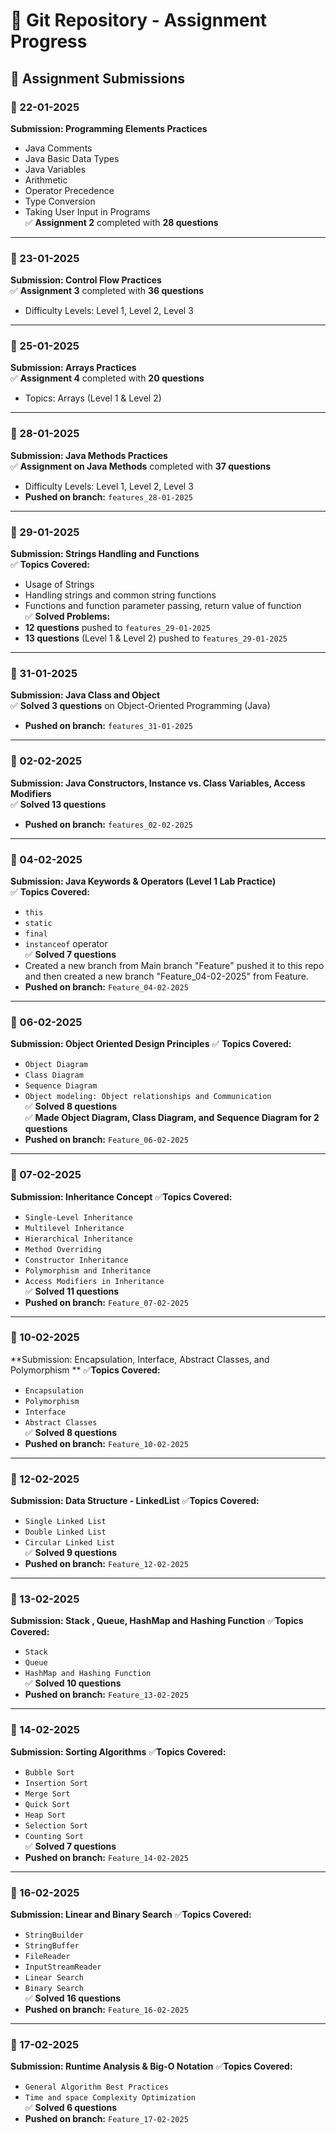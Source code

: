 # 🚀 Git Repository - Assignment Progress  

## 📌 Assignment Submissions  

### 📅 22-01-2025  
**Submission: Programming Elements Practices**  
- Java Comments  
- Java Basic Data Types  
- Java Variables  
- Arithmetic  
- Operator Precedence  
- Type Conversion  
- Taking User Input in Programs  
✅ **Assignment 2** completed with **28 questions**  

---

### 📅 23-01-2025  
**Submission: Control Flow Practices**  
✅ **Assignment 3** completed with **36 questions**  
- Difficulty Levels: Level 1, Level 2, Level 3  

---

### 📅 25-01-2025  
**Submission: Arrays Practices**  
✅ **Assignment 4** completed with **20 questions**  
- Topics: Arrays (Level 1 & Level 2)  

---

### 📅 28-01-2025  
**Submission: Java Methods Practices**  
✅ **Assignment on Java Methods** completed with **37 questions**  
- Difficulty Levels: Level 1, Level 2, Level 3  
- **Pushed on branch:** `features_28-01-2025`  

---

### 📅 29-01-2025  
**Submission: Strings Handling and Functions**  
✅ **Topics Covered:**  
- Usage of Strings  
- Handling strings and common string functions  
- Functions and function parameter passing, return value of function  
✅ **Solved Problems:**  
- **12 questions** pushed to `features_29-01-2025`  
- **13 questions** (Level 1 & Level 2) pushed to `features_29-01-2025`  

---

### 📅 31-01-2025  
**Submission: Java Class and Object**  
✅ **Solved 3 questions** on Object-Oriented Programming (Java)  
- **Pushed on branch:** `features_31-01-2025`  

---

### 📅 02-02-2025  
**Submission: Java Constructors, Instance vs. Class Variables, Access Modifiers**  
✅ **Solved 13 questions**  
- **Pushed on branch:** `features_02-02-2025`  

---

### 📅 04-02-2025  
**Submission: Java Keywords & Operators (Level 1 Lab Practice)**  
✅ **Topics Covered:**  
- `this`  
- `static`  
- `final`  
- `instanceof` operator  
✅ **Solved 7 questions**
- Created a new branch from Main branch "Feature" pushed it to this repo and then created a new branch "Feature_04-02-2025" from Feature.
- **Pushed on branch:** `Feature_04-02-2025`  

---
### 📅 06-02-2025 
**Submission: Object Oriented Design Principles**
✅ **Topics Covered:**  
- `Object Diagram`  
- `Class Diagram`  
- `Sequence Diagram`
- `Object modeling: Object relationships and Communication` <br>
✅ **Solved 8 questions** <br>
✅ **Made Object Diagram, Class Diagram, and Sequence Diagram for 2 questions**
- **Pushed on branch:** `Feature_06-02-2025`

---
### 📅 07-02-2025 
**Submission: Inheritance Concept**
✅**Topics Covered:**
- `Single-Level Inheritance`
- `Multilevel Inheritance`
- `Hierarchical Inheritance`
- `Method Overriding`
- `Constructor Inheritance`
- `Polymorphism and Inheritance`
- `Access Modifiers in Inheritance` <br>
✅ **Solved 11 questions**
- **Pushed on branch:** `Feature_07-02-2025`

---
### 📅 10-02-2025 
**Submission: Encapsulation, Interface, Abstract Classes, and Polymorphism **
✅**Topics Covered:**
- `Encapsulation`
- `Polymorphism`
- `Interface`
- `Abstract Classes` <br>
✅ **Solved 8 questions**
- **Pushed on branch:** `Feature_10-02-2025`

---
### 📅 12-02-2025 
**Submission: Data Structure - LinkedList**
✅**Topics Covered:**
- `Single Linked List`
- `Double Linked List`
- `Circular Linked List` <br>
✅ **Solved 9 questions**
- **Pushed on branch:** `Feature_12-02-2025`

---
### 📅 13-02-2025 
**Submission: Stack , Queue, HashMap and Hashing Function**
✅**Topics Covered:**
- `Stack`
- `Queue`
- `HashMap and Hashing Function` <br>
✅ **Solved 10 questions**
- **Pushed on branch:** `Feature_13-02-2025`

---
### 📅 14-02-2025 
**Submission: Sorting Algorithms**
✅**Topics Covered:**
- `Bubble Sort`
- `Insertion Sort`
- `Merge Sort`
- `Quick Sort`
- `Heap Sort`
- `Selection Sort`
- `Counting Sort` <br>
✅ **Solved 7 questions**
- **Pushed on branch:** `Feature_14-02-2025`

---
### 📅 16-02-2025 
**Submission: Linear and Binary Search**
✅**Topics Covered:**
- `StringBuilder`
- `StringBuffer`
- `FileReader`
- `InputStreamReader`
- `Linear Search`
- `Binary Search` <br>
✅ **Solved 16 questions**
- **Pushed on branch:** `Feature_16-02-2025`

---
### 📅 17-02-2025 
**Submission: Runtime Analysis & Big-O Notation**
✅**Topics Covered:**
- `General Algorithm Best Practices`
- `Time and space Complexity Optimization` <br>
✅ **Solved 6 questions**
- **Pushed on branch:** `Feature_17-02-2025`


